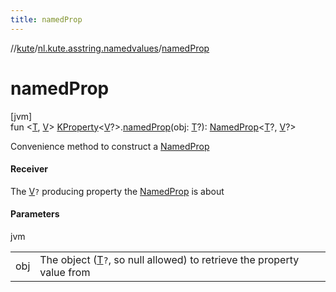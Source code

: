 ```yaml
---
title: namedProp
---
```

//[kute](../../index.html)/[nl.kute.asstring.namedvalues](index.html)/[namedProp](named-prop.html)



# namedProp



[jvm]\
fun &lt;[T](named-prop.html), [V](named-prop.html)&gt; [KProperty](https://kotlinlang.org/api/latest/jvm/stdlib/kotlin.reflect/-k-property/index.html)&lt;[V](named-prop.html)?&gt;.[namedProp](named-prop.html)(obj: [T](named-prop.html)?): [NamedProp](-named-prop/index.html)&lt;[T](named-prop.html)?, [V](named-prop.html)?&gt;



Convenience method to construct a [NamedProp](-named-prop/index.html)



#### Receiver



The [V](named-prop.html)`?` producing property the [NamedProp](-named-prop/index.html) is about



#### Parameters


jvm

| | |
|---|---|
| obj | The object ([T](named-prop.html)`?`, so null allowed) to retrieve the property value from |




